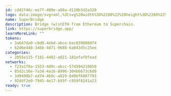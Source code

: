 ```yaml
---
id: cdd2f46c-ee7f-409e-a88a-d120b3d2a320
logo: data:image/svg+xml,%3Csvg%20width%3D%2280%22%20height%3D%2280%22%20viewBox%3D%220%200%2080%2080%22%20fill%3D%22none%22%20xmlns%3D%22http%3A%2F%2Fwww.w3.org%2F2000%2Fsvg%22%3E%0A%3Cg%20filter%3D%22url(%23filter0_f_2337_3249)%22%3E%0A%3Cpath%20d%3D%22M25.219%2059.5321L15.5166%2048.4555C14.3947%2047.1704%2013%2044.9061%2013%2042.4277C13%2039.9492%2014.4099%2037.685%2015.5166%2036.3998L20.9893%2030.1578C23.0814%2027.7864%2025.4767%2026.3789%2028.1145%2026.3789C30.2066%2026.3789%2031.9955%2027.1286%2033.3448%2028.3678C34.8759%2029.7906%2035.831%2031.8101%2035.9523%2033.9979H39.1814C39.3026%2029.9895%2042.3953%2026.3789%2047.0494%2026.3789C49.6873%2026.3789%2052.0825%2027.7864%2054.1746%2030.1578L64.2864%2041.7239C65.575%2043.1926%2067%2045.258%2067%2047.7212C67%2050.0007%2065.5446%2052.0814%2064.4834%2053.2901L59.0107%2059.5321C56.9186%2061.9035%2054.5233%2063.311%2051.8855%2063.311C49.4144%2063.311%2046.0792%2061.8882%2044.6996%2058.1399C43.1381%2057.6809%2042.0163%2056.9618%2040.8186%2055.5543C40.6974%2059.7922%2037.6047%2063.3263%2032.9506%2063.3263C30.0702%2063.3263%2027.3869%2062.0259%2025.2341%2059.5474H25.219V59.5321ZM17.3054%2046.8491L22.7782%2053.0912C24.4761%2055.0189%2026.2499%2056.0439%2028.0994%2056.0439C31.4497%2056.0439%2033.5722%2053.4736%2033.5722%2050.6739C33.5722%2048.9145%2032.4958%2048.0884%2031.1465%2047.1398C30.8282%2046.9256%2030.6008%2046.5278%2030.6008%2046.1301C30.6008%2045.4722%2031.1314%2044.9214%2031.7681%2044.9214C32.0258%2044.9214%2032.3139%2045.0132%2032.6625%2045.2427C33.6934%2045.87%2035.0427%2047.2469%2035.5581%2048.4402H39.5907C40.1213%2047.2622%2041.4554%2045.87%2042.4862%2045.2427C42.8198%2045.0285%2043.1078%2044.9214%2043.3807%2044.9214C44.0326%2044.9214%2044.548%2045.4722%2044.548%2046.1301C44.548%2046.5431%2044.3054%2046.9256%2044.0022%2047.1398C42.653%2048.0884%2041.5766%2048.8992%2041.5766%2050.6739C41.5766%2053.4736%2043.6839%2056.0439%2047.0494%2056.0439C48.8989%2056.0439%2050.6727%2055.0342%2052.3706%2053.0912L57.8433%2046.8491C58.7378%2045.8394%2059.7535%2044.0953%2059.7535%2042.4277C59.7535%2040.7601%2058.7226%2039.016%2057.8433%2038.0062L52.3706%2031.7642C50.6727%2029.8365%2048.8989%2028.8115%2047.0494%2028.8115C43.699%2028.8115%2041.5766%2031.3817%2041.5766%2034.1815C41.5766%2035.9409%2042.653%2036.767%2044.0022%2037.7156C44.3206%2037.9297%2044.548%2038.3275%2044.548%2038.7253C44.548%2039.3832%2044.0174%2039.9339%2043.3807%2039.9339C43.123%2039.9339%2042.8349%2039.8421%2042.4862%2039.6126C41.4554%2038.9854%2040.1061%2037.6085%2039.5907%2036.4151H35.5581C35.0275%2037.5932%2033.6934%2038.9854%2032.6625%2039.6126C32.329%2039.8268%2032.041%2039.9339%2031.7681%2039.9339C31.1162%2039.9339%2030.6008%2039.3832%2030.6008%2038.7253C30.6008%2038.3122%2030.8433%2037.9297%2031.1465%2037.7156C32.4958%2036.767%2033.5722%2035.9562%2033.5722%2034.1815C33.5722%2031.3817%2031.4649%2028.8115%2028.0994%2028.8115C26.2499%2028.8115%2024.4761%2029.8212%2022.7782%2031.7642L17.3054%2038.0062C16.411%2039.016%2015.3953%2040.7601%2015.3953%2042.4277C15.3953%2044.0953%2016.4262%2045.8394%2017.3054%2046.8491ZM21.8838%2035.5584L24.4003%2032.728C24.9309%2032.1467%2025.7193%2032.0549%2026.2195%2032.5292C26.7501%2032.9575%2026.644%2033.7684%2026.2195%2034.2733L23.703%2037.1495C23.2027%2037.7003%2022.3841%2037.7614%2021.8838%2037.3178C21.3532%2036.8588%2021.4593%2036.0326%2021.8838%2035.5584ZM45.7153%2030.9074C45.8821%2030.8309%2046.0792%2030.8157%2046.2459%2030.7851C47.0343%2030.7392%2047.6103%2031.244%2047.6407%2031.9937C47.671%2032.5445%2047.2768%2033.0646%2046.7311%2033.1717C46.4127%2033.2176%2046.3217%2033.3859%2046.2763%2033.6766C46.2308%2034.2121%2045.7456%2034.6251%2045.1696%2034.6404C44.457%2034.671%2043.9264%2034.1356%2043.8961%2033.4012C43.8961%2032.2232%2044.6844%2031.244%2045.7153%2030.8921V30.9074Z%22%20fill%3D%22%23C1ACEF%22%2F%3E%0A%3Cpath%20d%3D%22M33.466%2030.204C35.7495%2033.4302%2034.7368%2035.9912%2033.342%2037.4947L35.74%2035.5587H40.288C40.0353%2035.5587%2039.9848%2034.4877%2041.804%2030.204C43.6232%2025.9203%2048.626%2027.3991%2050.9%2028.674L62.27%2042.4432C59.996%2047.2879%2054.2352%2057.1304%2049.384%2057.7423C44.5328%2058.3543%2042.3093%2055.4475%2041.804%2053.9176L38.772%2052.3876L36.498%2057.7423H27.4019C25.128%2055.7025%2019.822%2050.8577%2016.79%2047.7979C13.758%2044.7381%2014.0106%2042.4432%2014.516%2041.6783L20.58%2031.7339C23.612%2029.439%2030.434%2025.9202%2033.466%2030.204Z%22%20fill%3D%22white%22%2F%3E%0A%3C%2Fg%3E%0A%3Cpath%20d%3D%22M34.1193%2027.169C36.1745%2030.0727%2035.263%2032.3775%2034.0078%2033.7307L36.1659%2031.9883H40.2591C40.0317%2031.9883%2039.9862%2031.0244%2041.6235%2027.169C43.2608%2023.3137%2047.7633%2024.6447%2049.8099%2025.7921L60.0429%2038.1843C57.9963%2042.5446%2052.8116%2051.4028%2048.4455%2051.9536C44.0794%2052.5043%2042.0783%2049.8882%2041.6235%2048.5112L38.8947%2047.1343L36.8481%2051.9536H28.6617C26.6151%2050.1177%2021.8397%2045.7574%2019.1109%2043.0036C16.3821%2040.2497%2016.6095%2038.1843%2017.0643%2037.4959L22.5219%2028.546C25.2507%2026.4806%2031.3905%2023.3137%2034.1193%2027.169Z%22%20fill%3D%22white%22%2F%3E%0A%3Cpath%20d%3D%22M26.697%2053.5644L17.9649%2043.5955C16.9552%2042.4389%2015.7%2040.4011%2015.7%2038.1705C15.7%2035.9398%2016.9688%2033.902%2017.9649%2032.7454L22.8903%2027.1276C24.7732%2024.9933%2026.929%2023.7266%2029.303%2023.7266C31.1859%2023.7266%2032.7959%2024.4013%2034.0102%2025.5166C35.3883%2026.7971%2036.2478%2028.6146%2036.357%2030.5836H39.2632C39.3723%2026.9761%2042.1557%2023.7266%2046.3444%2023.7266C48.7185%2023.7266%2050.8742%2024.9933%2052.7571%2027.1276L61.8577%2037.5371C63.0174%2038.8589%2064.2999%2040.7178%2064.2999%2042.9346C64.2999%2044.9862%2062.9901%2046.8588%2062.035%2047.9466L57.1096%2053.5644C55.2267%2055.6987%2053.0709%2056.9654%2050.6969%2056.9654C48.4729%2056.9654%2045.4712%2055.6849%2044.2296%2052.3114C42.8243%2051.8984%2041.8146%2051.2512%2040.7367%2049.9844C40.6276%2053.7985%2037.8442%2056.9792%2033.6555%2056.9792C31.0631%2056.9792%2028.6481%2055.8088%2026.7107%2053.5782H26.697V53.5644ZM19.5749%2042.1498L24.5003%2047.7676C26.0285%2049.5025%2027.6248%2050.4251%2029.2894%2050.4251C32.3047%2050.4251%2034.2149%2048.1118%2034.2149%2045.5921C34.2149%2044.0086%2033.2462%2043.2651%2032.0318%2042.4114C31.7453%2042.2186%2031.5407%2041.8606%2031.5407%2041.5026C31.5407%2040.9105%2032.0182%2040.4148%2032.5912%2040.4148C32.8232%2040.4148%2033.0824%2040.4975%2033.3962%2040.704C34.324%2041.2685%2035.5384%2042.5078%2036.0023%2043.5818H39.6316C40.1091%2042.5215%2041.3098%2041.2685%2042.2376%2040.704C42.5377%2040.5112%2042.797%2040.4148%2043.0426%2040.4148C43.6293%2040.4148%2044.0932%2040.9105%2044.0932%2041.5026C44.0932%2041.8744%2043.8749%2042.2186%2043.602%2042.4114C42.3877%2043.2651%2041.4189%2043.9948%2041.4189%2045.5921C41.4189%2048.1118%2043.3154%2050.4251%2046.3444%2050.4251C48.009%2050.4251%2049.6053%2049.5163%2051.1335%2047.7676L56.059%2042.1498C56.864%2041.241%2057.7781%2039.6713%2057.7781%2038.1705C57.7781%2036.6696%2056.8503%2035.0999%2056.059%2034.1912L51.1335%2028.5733C49.6053%2026.8384%2048.009%2025.9159%2046.3444%2025.9159C43.3291%2025.9159%2041.4189%2028.2291%2041.4189%2030.7489C41.4189%2032.3323%2042.3877%2033.0759%2043.602%2033.9295C43.8885%2034.1223%2044.0932%2034.4803%2044.0932%2034.8383C44.0932%2035.4304%2043.6156%2035.9261%2043.0426%2035.9261C42.8106%2035.9261%2042.5514%2035.8435%2042.2376%2035.6369C41.3098%2035.0724%2040.0955%2033.8332%2039.6316%2032.7592H36.0023C35.5247%2033.8194%2034.324%2035.0724%2033.3962%2035.6369C33.0961%2035.8297%2032.8368%2035.9261%2032.5912%2035.9261C32.0046%2035.9261%2031.5407%2035.4304%2031.5407%2034.8383C31.5407%2034.4665%2031.759%2034.1223%2032.0318%2033.9295C33.2462%2033.0759%2034.2149%2032.3461%2034.2149%2030.7489C34.2149%2028.2291%2032.3184%2025.9159%2029.2894%2025.9159C27.6248%2025.9159%2026.0285%2026.8246%2024.5003%2028.5733L19.5749%2034.1912C18.7699%2035.0999%2017.8557%2036.6696%2017.8557%2038.1705C17.8557%2039.6713%2018.7835%2041.241%2019.5749%2042.1498ZM23.6953%2031.9881L25.9603%2029.4408C26.4378%2028.9176%2027.1473%2028.8349%2027.5975%2029.2618C28.0751%2029.6473%2027.9796%2030.3771%2027.5975%2030.8315L25.3326%2033.4201C24.8824%2033.9158%2024.1456%2033.9709%2023.6953%2033.5715C23.2178%2033.1585%2023.3133%2032.4149%2023.6953%2031.9881ZM45.1437%2027.8022C45.2938%2027.7334%2045.4712%2027.7196%2045.6213%2027.6921C46.3308%2027.6508%2046.8493%2028.1052%2046.8765%2028.7799C46.9038%2029.2756%2046.5491%2029.7437%2046.0579%2029.8401C45.7714%2029.8814%2045.6895%2030.0329%2045.6486%2030.2945C45.6076%2030.7764%2045.171%2031.1482%2044.6526%2031.1619C44.0113%2031.1895%2043.5338%2030.7076%2043.5065%2030.0466C43.5065%2028.9864%2044.216%2028.1052%2045.1437%2027.7885V27.8022Z%22%20fill%3D%22%23242327%22%2F%3E%0A%3Cdefs%3E%0A%3Cfilter%20id%3D%22filter0_f_2337_3249%22%20x%3D%223%22%20y%3D%2216.3789%22%20width%3D%2274%22%20height%3D%2256.9473%22%20filterUnits%3D%22userSpaceOnUse%22%20color-interpolation-filters%3D%22sRGB%22%3E%0A%3CfeFlood%20flood-opacity%3D%220%22%20result%3D%22BackgroundImageFix%22%2F%3E%0A%3CfeBlend%20mode%3D%22normal%22%20in%3D%22SourceGraphic%22%20in2%3D%22BackgroundImageFix%22%20result%3D%22shape%22%2F%3E%0A%3CfeGaussianBlur%20stdDeviation%3D%225%22%20result%3D%22effect1_foregroundBlur_2337_3249%22%2F%3E%0A%3C%2Ffilter%3E%0A%3C%2Fdefs%3E%0A%3C%2Fsvg%3E%0A
name: SuperBridge
description: Bridge (w)stETH from Ethereum to Superchain.
link: https://superbridge.app/
learnMoreLink: ""
tokens:
  - 3a647da0-c0d8-4ebd-abce-bac0390880f4
  - 62d6e448-346b-4d71-9688-6a043d5c25ee
categories:
  - 2055e115-f181-4402-a021-181efaf0fead
networks:
  - f23a1f8a-1553-4d9c-abcc-574594210650
  - 85d2c16e-7a34-4a16-8996-304b6673c6d0
  - 3d9490b7-ed74-460c-a829-049bf6807793
  - 92ddf2e0-7945-4e17-b93f-c959f8141a23
ready: true
---
```

